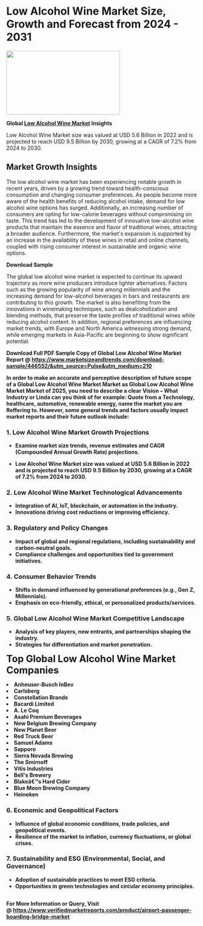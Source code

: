 <H1>Low Alcohol Wine Market Size, Growth and Forecast from 2024 - 2031</H1><img class="aligncenter size-medium wp-image-584254" src="https://thirdeyenews.in/wp-content/uploads/2024/09/Global-Market-Research-300x168.jpeg" alt="" width="300" height="168" /><p><strong>Global&nbsp;<a href="https://www.marketsizeandtrends.com/download-sample/446552/&amp;utm_source=Pulse&amp;utm_medium=210">Low Alcohol Wine Market</a> Insights</strong></p><p>Low Alcohol Wine Market size was valued at USD 5.6 Billion in 2022 and is projected to reach USD 9.5 Billion by 2030, growing at a CAGR of 7.2% from 2024 to 2030.</p><p><h2>Market Growth Insights</h2> <p>The low alcohol wine market has been experiencing notable growth in recent years, driven by a growing trend toward health-conscious consumption and changing consumer preferences. As people become more aware of the health benefits of reducing alcohol intake, demand for low alcohol wine options has surged. Additionally, an increasing number of consumers are opting for low-calorie beverages without compromising on taste. This trend has led to the development of innovative low-alcohol wine products that maintain the essence and flavor of traditional wines, attracting a broader audience. Furthermore, the market's expansion is supported by an increase in the availability of these wines in retail and online channels, coupled with rising consumer interest in sustainable and organic wine options.</p> <p><strong>Download Sample</strong></p> <p>The global low alcohol wine market is expected to continue its upward trajectory as more wine producers introduce lighter alternatives. Factors such as the growing popularity of wine among millennials and the increasing demand for low-alcohol beverages in bars and restaurants are contributing to this growth. The market is also benefiting from the innovations in winemaking techniques, such as dealcoholization and blending methods, that preserve the taste profiles of traditional wines while reducing alcohol content. In addition, regional preferences are influencing market trends, with Europe and North America witnessing strong demand, while emerging markets in Asia-Pacific are beginning to show significant potential.</p> <p><strong></p><p><span class=""><strong>Download Full PDF Sample Copy of Global Low Alcohol Wine Market Report</strong> @ <a href="https://www.marketsizeandtrends.com/download-sample/446552/&amp;utm_source=Pulse&amp;utm_medium=210" target="_blank">https://www.marketsizeandtrends.com/download-sample/446552/&amp;utm_source=Pulse&amp;utm_medium=210</a></span></p><p>In order to make an accurate and perceptive description of future scope of a Global&nbsp;Low Alcohol Wine Market Market as Global&nbsp;Low Alcohol Wine Market Market of 2025, you need to describe a clear Vision &ndash; What Industry or Linda can you think of for example: Quote from a Technology, healthcare, automotive, renewable energy, name the market you are Reffering to. However, some general trends and factors usually impact market reports and their future outlook include:</p><h3>1.&nbsp;<strong>Low Alcohol Wine Market Growth Projections</strong></h3><ul><li>Examine market size trends, revenue estimates and CAGR (Compounded Annual Growth Rate) projections.</li><li><p>Low Alcohol Wine Market size was valued at USD 5.6 Billion in 2022 and is projected to reach USD 9.5 Billion by 2030, growing at a CAGR of 7.2% from 2024 to 2030.</p></li></ul><h3>2.&nbsp;<strong>Low Alcohol Wine Market Technological Advancements</strong></h3><ul><li>Integration of AI, IoT, blockchain, or automation in the industry.</li><li>Innovations driving cost reductions or improving efficiency.</li></ul><h3>3.&nbsp;<strong>Regulatory and Policy Changes</strong></h3><ul><li>Impact of global and regional regulations, including sustainability and carbon-neutral goals.</li><li>Compliance challenges and opportunities tied to government initiatives.</li></ul><h3>4.&nbsp;<strong>Consumer Behavior Trends</strong></h3><ul><li>Shifts in demand influenced by generational preferences (e.g., Gen Z, Millennials).</li><li>Emphasis on eco-friendly, ethical, or personalized products/services.</li></ul><h3>5.&nbsp;<strong>Global Low Alcohol Wine Market Competitive Landscape</strong></h3><ul><li>Analysis of key players, new entrants, and partnerships shaping the industry.</li><li>Strategies for differentiation and market penetration.</li></ul><p data-pm-slice="1 1 []"><span style="color: inherit; font-family: inherit; font-size: 25px;">Top Global Low Alcohol Wine Market Companies</span></p><div class="" data-test-id=""><p><li>Anheuser-Busch InBev</li><li> Carlsberg</li><li> Constellation Brands</li><li> Bacardi Limited</li><li> A. Le Coq</li><li> Asahi Premium Beverages</li><li> New Belgium Brewing Company</li><li> New Planet Beer</li><li> Red Truck Beer</li><li> Samuel Adams</li><li> Sapporo</li><li> Sierra Nevada Brewing</li><li> The Smirnoff</li><li> Vitis Industries</li><li> Bell's Brewery</li><li> Blakeâ€™s Hard Cider</li><li> Blue Moon Brewing Company</li><li> Heineken</li></p></div><h3>6.&nbsp;<strong>Economic and Geopolitical Factors</strong></h3><ul><li>Influence of global economic conditions, trade policies, and geopolitical events.</li><li>Resilience of the market to inflation, currency fluctuations, or global crises.</li></ul><h3>7.&nbsp;<strong>Sustainability and ESG (Environmental, Social, and Governance)</strong></h3><ul><li>Adoption of sustainable practices to meet ESG criteria.</li><li>Opportunities in green technologies and circular economy principles.</li></ul><h2><strong style="font-size: 14px;">For More Information or Query, Visit @&nbsp;</strong><a style="background-color: #ffffff; font-size: 14px;" href="https://www.marketsizeandtrends.com/report/low-alcohol-wine-market/" target="_blank">https://www.verifiedmarketreports.com/product/airport-passenger-boarding-bridge-market</a></h2>
